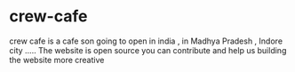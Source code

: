 # crew-cafe
crew cafe is a cafe son going to open in india , in Madhya Pradesh , Indore city ..... The website is open source you can contribute and help us building the website more creative 
